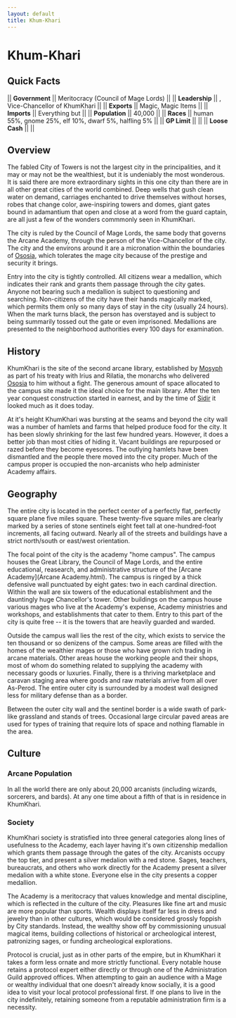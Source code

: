 ```yaml
---
layout: default
title: Khum-Khari
---
```




# Khum-Khari 

## Quick Facts 

|| **Government** || Meritocracy (Council of Mage Lords) ||
|| **Leadership** || , Vice-Chancellor of KhumKhari ||
|| **Exports** || Magic, Magic Items ||
|| **Imports** || Everything but ||
|| **Population** || 40,000 ||
|| **Races** || human 55%, gnome 25%, elf 10%, dwarf 5%, halfling 5% ||
|| **GP Limit** || ||
|| **Loose Cash** || ||

## Overview 

The fabled City of Towers is not the largest city in the principalities, and it may or may not be the wealthiest, but it is undeniably the most wonderous.  It is said there are more extraordinary sights in this one city than there are in all other great cities of the world combined.  Deep wells that gush clean water on demand, carriages enchanted to drive themselves without horses, robes that change color, awe-inspiring towers and domes, giant gates bound in adamantium that open and close at a word from the guard captain, are all just a few of the wonders commmonly seen in KhumKhari.

The city is ruled by the Council of Mage Lords, the same body that governs the Arcane Academy, through the person of the Vice-Chancellor of the city.  The city and the environs around it are a micronation within the boundaries of [Ososia](Ososia.html), which tolerates the mage city because of the prestige and security it brings.

Entry into the city is tightly controlled.  All citizens wear a medallion, which indicates their rank and grants them passage through the city gates.  Anyone not bearing such a medallion is subject to questioning and searching.  Non-citizens of the city have their hands magically marked, which permits them only so many days of stay in the city (usually 24 hours).  When the mark turns black, the person has overstayed and is subject to being summarily tossed out the gate or even imprisoned.  Medallions are presented to the neighborhood authorities every 100 days for examination.

## History 

KhumKhari is the site of the second arcane library, established by [Mosyph](Mosyph.html) as part of his treaty with  Irius and Rilatia, the monarchs who delivered [Ososia](Ososia.html) to him without a fight.  The generous amount of space allocated to the campus site made it the ideal choice for the main library.  After the ten year conquest construction started in earnest, and by the time of [Sidir](Sidir.html) it looked much as it does today. 

At it's height KhumKhari was bursting at the seams and beyond the city wall was a number of hamlets and farms that helped produce food for the city.  It has been slowly shrinking for the last few hundred years.  However, it does a better job than most cities of hiding it.  Vacant buildings are repurposed or razed before they become eyesores.  The outlying hamlets have been dismantled and the people there moved into the city proper.  Much of the campus proper is occupied the non-arcanists who help administer Academy affairs.

## Geography 

The entire city is located in the perfect center of a perfectly flat, perfectly square plane five miles square.  These twenty-five square miles are clearly marked by a series of stone sentinels eight feet tall at one-hundred-foot increments, all facing outward.  Nearly all of the streets and buildings have a strict north/south or east/west orientation.  

The focal point of the city is the academy "home campus".  The campus houses the Great Library, the Council of Mage Lords, and the entire educational, reasearch, and administrative structure of the [Arcane Academy](Arcane Academy.html).  The campus is ringed by a thick defensive wall punctuated by eight gates: two in each cardinal direction.  Within the wall are six towers of the educational establishment and the dauntingly huge Chancellor's tower.  Other buildings on the campus house various mages who live at the Academy's expense, Academy ministries and workshops, and establishments that cater to them.  Entry to this part of the city is quite free -- it is the towers that are heavily guarded and warded.

Outside the campus wall lies the rest of the city, which exists to service the ten thousand or so denizens of the campus.  Some areas are filled with the homes of the wealthier mages or those who have grown rich trading in arcane materials.  Other areas house the working people and their shops, most of whom do something related to supplying the academy with necessary goods or luxuries.  Finally, there is a thriving marketplace and caravan staging area where goods and raw materials arrive from all over As-Perod.  The entire outer city is surrounded by a modest wall designed less for military defense than as a border.

Between the outer city wall and the sentinel border is a wide swath of park-like grassland and stands of trees.  Occasional large circular paved areas are used for types of training that require lots of space and nothing flamable in the area.

## Culture 

### Arcane Population 

In all the world there are only about 20,000 arcanists (including wizards, sorcerers, and bards).  At any one time about a fifth of that is in residence in KhumKhari.

### Society 

KhumKhari society is stratisfied into three general categories along lines of usefulness to the Academy, each layer having it's own citizenship medallion which grants them passage through the gates of the city.  Arcanists occupy the top tier, and present a silver medalion with a red stone.  Sages, teachers, bureaucrats, and others who work directly for the Academy present a silver medalion with a white stone.  Everyone else in the city presents a copper medallion.  

The Academy is a meritocracy that values knowledge and mental discipline, which is reflected in the culture of the city.  Pleasures like fine art and music are more popular than sports.  Wealth displays itself far less in dress and jewelry than in other cultures, which would be considered grossly foppish by City standards.  Instead, the wealthy show off by commissioning unusual magical items, building collections of historical or archeological interest, patronizing sages, or funding archeological explorations.

Protocol is crucial, just as in other parts of the empire, but in KhumKhari it takes a form less ornate and more strictly functional.  Every notable house retains a protocol expert either directly or through one of the Administration Guild approved offices.  When attempting to gain an audience with a Mage or wealthy individual that one doesn't already know socially, it is a good idea to visit your local protocol professional first.  If one plans to live in the city indefinitely, retaining someone from a reputable administration firm is a necessity.
